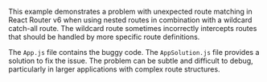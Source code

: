 This example demonstrates a problem with unexpected route matching in React Router v6 when using nested routes in combination with a wildcard catch-all route. The wildcard route sometimes incorrectly intercepts routes that should be handled by more specific route definitions.

The `App.js` file contains the buggy code. The `AppSolution.js` file provides a solution to fix the issue. The problem can be subtle and difficult to debug, particularly in larger applications with complex route structures.